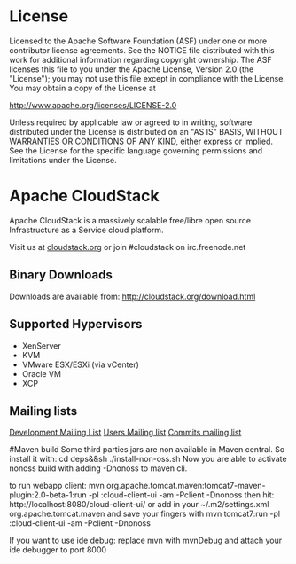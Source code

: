 # License

Licensed to the Apache Software Foundation (ASF) under one
or more contributor license agreements.  See the NOTICE file
distributed with this work for additional information
regarding copyright ownership.  The ASF licenses this file
to you under the Apache License, Version 2.0 (the
"License"); you may not use this file except in compliance
with the License.  You may obtain a copy of the License at

  http://www.apache.org/licenses/LICENSE-2.0

Unless required by applicable law or agreed to in writing,
software distributed under the License is distributed on an
"AS IS" BASIS, WITHOUT WARRANTIES OR CONDITIONS OF ANY
KIND, either express or implied.  See the License for the
specific language governing permissions and limitations
under the License.

# Apache CloudStack 

Apache CloudStack is a massively scalable free/libre open source Infrastructure as a Service cloud platform. 

Visit us at [cloudstack.org](http://cloudstack.org) or join #cloudstack on irc.freenode.net

## Binary Downloads

Downloads are available from: 
http://cloudstack.org/download.html

## Supported Hypervisors

* XenServer
* KVM 
* VMware ESX/ESXi (via vCenter)
* Oracle VM
* XCP

## Mailing lists
[Development Mailing List](mailto:cloudstack-dev-subscribe@incubator.apache.org)
[Users Mailing list](mailto:cloudstack-users-subscribe@incubator.apache.org)
[Commits mailing list](mailto:cloudstack-commits-subscribe@incubator.apache.org)

#Maven build
Some third parties jars are non available in Maven central.
So install it with: cd deps&&sh ./install-non-oss.sh
Now you are able to activate nonoss build with adding -Dnonoss to maven cli.

to run webapp client:
mvn org.apache.tomcat.maven:tomcat7-maven-plugin:2.0-beta-1:run -pl :cloud-client-ui -am -Pclient -Dnonoss
then hit: http://localhost:8080/cloud-client-ui/
or add in your ~/.m2/settings.xml
  <pluginGroups>
    <pluginGroup>org.apache.tomcat.maven</pluginGroup>
  </pluginGroups>
and save your fingers with mvn tomcat7:run -pl :cloud-client-ui -am -Pclient -Dnonoss

If you want to use ide debug: replace mvn with mvnDebug and attach your ide debugger to port 8000
